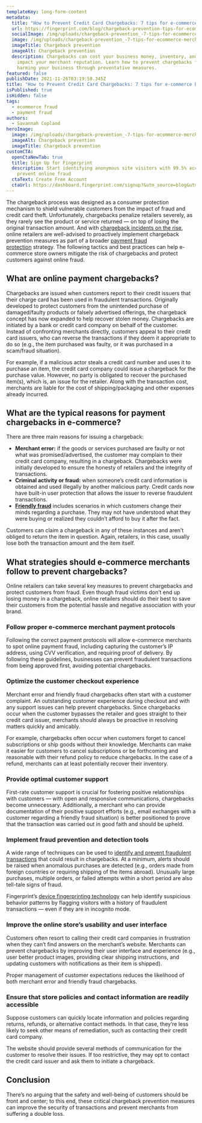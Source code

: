 ```yaml
---
templateKey: long-form-content
metadata:
  title: "How to Prevent Credit Card Chargebacks: 7 tips for e-commerce businesses"
  url: https://fingerprint.com/blog/chargeback-prevention-tips-for-ecommerce-merchants
  socialImage: /img/uploads/chargeback-prevention_-7-tips-for-ecommerce-merchants-to-prevent-financial-losses-1-.png
  image: /img/uploads/chargeback-prevention_-7-tips-for-ecommerce-merchants-to-prevent-financial-losses-1-.png
  imageTitle: Chargeback prevention
  imageAlt: Chargeback prevention
  description: Chargebacks can cost your business money, inventory, and negatively
    impact your merchant reputation. Learn how to prevent chargebacks from
    harming your business through preventative measures.
featured: false
publishDate: 2021-11-26T03:19:58.345Z
title: "How to Prevent Credit Card Chargebacks: 7 tips for e-commerce businesses"
isPublished: true
isHidden: false
tags:
  - ecommerce fraud
  - payment fraud
authors:
  - Savannah Copland
heroImage:
  image: /img/uploads/chargeback-prevention_-7-tips-for-ecommerce-merchants-to-prevent-financial-losses-1-.png
  imageAlt: Chargeback prevention
  imageTitle: Chargeback prevention
customCTA:
  openCtaNewTab: true
  title: Sign Up for Fingerprint
  description: Start identifying anonymous site visitors with 99.5% accuracy to
    prevent online fraud
  ctaText: Create Free Account
  ctaUrl: https://dashboard.fingerprint.com/signup?&utm_source=blog&utm_medium=website&utm_campaign=blog
---
```

The chargeback process was designed as a consumer protection mechanism to shield vulnerable customers from the impact of fraud and credit card theft. Unfortunately, chargebacks penalize retailers severely, as they rarely see the product or service returned — on top of losing the original transaction amount. And with [chargeback incidents on the rise](https://www.versapay.com/blog/chargebacks-are-up-25-percent-how-to-protect-your-business-from-fraud), online retailers are well-advised to proactively implement chargeback prevention measures as part of a broader [payment fraud protection](https://fingerprint.com/payment-fraud/) strategy. The following tactics and best practices can help e-commerce store owners mitigate the risk of chargebacks and protect customers against online fraud.

## What are online payment chargebacks?

Chargebacks are issued when customers report to their credit issuers that their charge card has been used in fraudulent transactions. Originally developed to protect customers from the unintended purchase of damaged/faulty products or falsely advertised offerings, the chargeback concept has now expanded to help recover stolen money. Chargebacks are initiated by a bank or credit card company on behalf of the customer. Instead of confronting merchants directly, customers appeal to their credit card issuers, who can reverse the transactions if they deem it appropriate to do so (e.g., the item purchased was faulty, or it was purchased in a scam/fraud situation).

For example, if a malicious actor steals a credit card number and uses it to purchase an item, the credit card company could issue a chargeback for the purchase value. However, no party is obligated to recover the purchased item(s), which is, an issue for the retailer. Along with the transaction cost, merchants are liable for the cost of shipping/packaging and other expenses already incurred.

## What are the typical reasons for payment chargebacks in e-commerce?

There are three main reasons for issuing a chargeback:

* **Merchant error:** if the goods or services purchased are faulty or not what was promised/advertised, the customer may complain to their credit card company, resulting in a chargeback. Chargebacks were initially developed to ensure the honesty of retailers and the integrity of transactions.
* **Criminal activity or fraud:** when someone’s credit card information is obtained and used illegally by another malicious party. Credit cards now have built-in user protection that allows the issuer to reverse fraudulent transactions.
* **[Friendly fraud](https://fingerprint.com/blog/what-is-friendly-fraud-prevention-tips/)** includes scenarios in which customers change their minds regarding a purchase. They may not have understood what they were buying or realized they couldn’t afford to buy it after the fact.

Customers can claim a chargeback in any of these instances and aren’t obliged to return the item in question. Again, retailers, in this case, usually lose both the transaction amount and the item itself.

## What strategies should e-commerce merchants follow to prevent chargebacks?

Online retailers can take several key measures to prevent chargebacks and protect customers from fraud. Even though fraud victims don’t end up losing money in a chargeback, online retailers should do their best to save their customers from the potential hassle and negative association with your brand.

### Follow proper e-commerce merchant payment protocols

Following the correct payment protocols will allow e-commerce merchants to spot online payment fraud, including capturing the customer’s IP address, using CVV verification, and requiring proof of delivery. By following these guidelines, businesses can prevent fraudulent transactions from being approved first, avoiding potential chargebacks.

### Optimize the customer checkout experience

Merchant error and friendly fraud chargebacks often start with a customer complaint. An outstanding customer experience during checkout and with any support issues can help prevent chargebacks. Since chargebacks occur when the customer bypasses the retailer and goes straight to their credit card issuer, merchants should always be proactive in resolving matters quickly and amicably.

For example, chargebacks often occur when customers forget to cancel subscriptions or ship goods without their knowledge. Merchants can make it easier for customers to cancel subscriptions or be forthcoming and reasonable with their refund policy to reduce chargebacks. In the case of a refund, merchants can at least potentially recover their inventory.

### Provide optimal customer support

First-rate customer support is crucial for fostering positive relationships with customers — with open and responsive communications, chargebacks become unnecessary. Additionally, a merchant who can provide documentation of their positive support efforts (e.g., email exchanges with a customer regarding a friendly fraud situation) is better positioned to prove that the transaction was carried out in good faith and should be upheld.

### Implement fraud prevention and detection tools

A wide range of techniques can be used to [identify and prevent fraudulent transactions](https://www.merchantfraudjournal.com/top-chargeback-protection-companies/) that could result in chargebacks. At a minimum, alerts should be raised when anomalous purchases are detected (e.g., orders made from foreign countries or requiring shipping of the items abroad). Unusually large purchases, multiple orders, or failed attempts within a short period are also tell-tale signs of fraud.

Fingerprint’s [device fingerprinting technology](https://fingerprint.com/demo/) can help identify suspicious behavior patterns by flagging visitors with a history of fraudulent transactions — even if they are in incognito mode.

### Improve the online store’s usability and user interface

Customers often resort to calling their credit card companies in frustration when they can’t find answers on the merchant’s website. Merchants can prevent chargebacks by improving their user interface and experience (e.g., user better product images, providing clear shipping instructions, and updating customers with notifications as their item is shipped).

Proper management of customer expectations reduces the likelihood of both merchant error and friendly fraud chargebacks.

### Ensure that store policies and contact information are readily accessible

Suppose customers can quickly locate information and policies regarding returns, refunds, or alternative contact methods. In that case, they’re less likely to seek other means of remediation, such as contacting their credit card company.

The website should provide several methods of communication for the customer to resolve their issues. If too restrictive, they may opt to contact the credit card issuer and ask them to initiate a chargeback.

## Conclusion

There’s no arguing that the safety and well-being of customers should be front and center; to this end, these critical chargeback prevention measures can improve the security of transactions and prevent merchants from suffering a double loss.